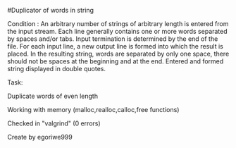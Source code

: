 #Duplicator of words in string

Condition :
An arbitrary number of strings of arbitrary length is entered from the input stream. Each line generally contains one or more words separated by spaces and/or tabs.
Input termination is determined by the end of the file. For each input line, a new output line is formed into which the result is placed. In the resulting string, words are separated by only one space, there should not be spaces at the beginning and at the end. Entered and formed string
displayed in double quotes.

Task: 

Duplicate words of even length

Working with memory (malloc,realloc,calloc,free functions)

Checked in "valgrind" (0 errors)

Create by egoriwe999

